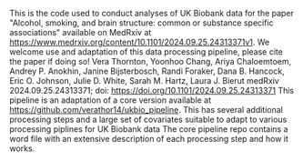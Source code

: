 This is the code used to conduct analyses of UK Biobank data for the paper "Alcohol, smoking, and brain structure: common or substance specific associations" available on MedRxiv at https://www.medrxiv.org/content/10.1101/2024.09.25.24313371v1. We welcome use and adaptation of this data processing pipeline, please cite the paper if doing so!
Vera Thornton, Yoonhoo Chang, Ariya Chaloemtoem, Andrey P. Anokhin, Janine Bijsterbosch, Randi Foraker, Dana B. Hancock, Eric O. Johnson, Julie D. White, Sarah M. Hartz, Laura J. Bierut
medRxiv 2024.09.25.24313371; doi: https://doi.org/10.1101/2024.09.25.24313371
This pipeline is an adaptation of a core version available at https://github.com/verathor14/ukbio_pipeline. This has several additional processing steps and a large set of covariates suitable to adapt to various processing piplines for UK Biobank data
The core pipeline repo contains a word file with an extensive description of each processing step and how it works.

